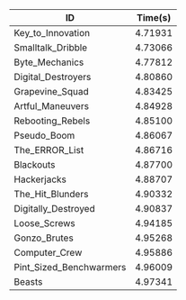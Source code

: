 |ID|Time(s)|
|-|-|
|Key_to_Innovation|4.71931|
|Smalltalk_Dribble|4.73066|
|Byte_Mechanics|4.77812|
|Digital_Destroyers|4.80860|
|Grapevine_Squad|4.83425|
|Artful_Maneuvers|4.84928|
|Rebooting_Rebels|4.85100|
|Pseudo_Boom|4.86067|
|The_ERROR_List|4.86716|
|Blackouts|4.87700|
|Hackerjacks|4.88707|
|The_Hit_Blunders|4.90332|
|Digitally_Destroyed|4.90837|
|Loose_Screws|4.94185|
|Gonzo_Brutes|4.95268|
|Computer_Crew|4.95886|
|Pint_Sized_Benchwarmers|4.96009|
|Beasts|4.97341|
